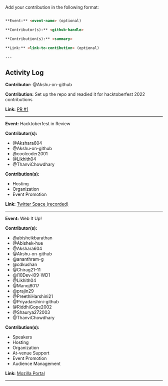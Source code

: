 Add your contribution in the following format:

```md

**Event:** <event-name> (optional)

**Contributor(s):** <github-handle>

**Contribution(s):** <summary>

**Link:** <link-to-contibution> (optional)

---

```

## Activity Log

**Contributor:** @Akshu-on-github

**Contribution:** Set up the repo and readied it for hacktoberfest 2022 contributions

**Link:** [PR #1](https://github.com/Codezilla-Club/website/pull/1)

---

**Event:** Hacktoberfest in Review

**Contributor(s):**
  - @Akshara604
  - @Akshu-on-github
  - @coolcoder2001
  - @Likhith04
  - @ThanviChowdhary

**Contribution(s):**
  - Hosting
  - Organization
  - Event Promotion

**Link:** [Twitter Space (recorded)](https://twitter.com/CodezillaClub/status/1581192640669790209?s=20&t=JyCEl_QeDtWCXHKC77ZfBQ)

---

**Event:** Web It Up!

**Contributor(s):**
  - @abisheikbarathan
  - @Abishek-hue
  - @Akshara604
  - @Akshu-on-github
  - @ananthram-g
  - @cdkushan
  - @Chirag21-11
  - @i10Dev-i09-WD1
  - @Likhith04
  - @Manoj8017
  - @prajin29
  - @PreethiHarshini21
  - @Priyadarshini-github
  - @RiddhiGope2002
  - @Shaurya272003
  - @ThanviChowdhary

**Contribution(s):**
  - Speakers
  - Hosting
  - Organization
  - At-venue Support
  - Event Promotion
  - Audience Management

**Link:** [Mozilla Portal](https://community.mozilla.org/en/events/web-it-up-from-design-to-code/)

---
